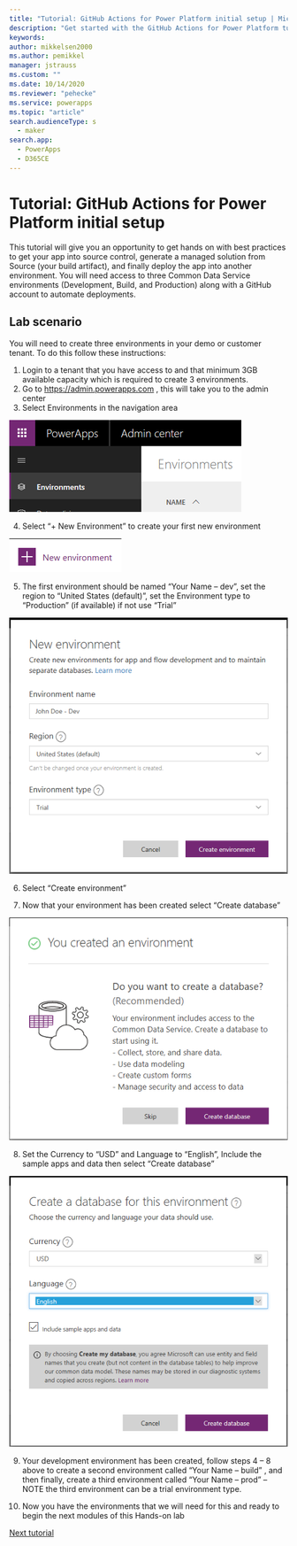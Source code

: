 ```yaml
---
title: "Tutorial: GitHub Actions for Power Platform initial setup | Microsoft Docs"
description: "Get started with the GitHub Actions for Power Platform tutorial."
keywords: 
author: mikkelsen2000
ms.author: pemikkel
manager: jstrauss
ms.custom: ""
ms.date: 10/14/2020
ms.reviewer: "pehecke"
ms.service: powerapps
ms.topic: "article"
search.audienceType: s
  - maker
search.app: 
  - PowerApps
  - D365CE
---
```


# Tutorial: GitHub Actions for Power Platform initial setup

This tutorial will give you an opportunity to get hands on with best practices to get your app into source control, generate a managed solution from Source (your build artifact), and finally deploy the app into another environment. You will need access to three Common Data Service environments (Development, Build, and Production) along with a GitHub account to automate deployments.

## Lab scenario

You will need to create three environments in your demo or customer tenant. To do this follow these instructions:

1.	Login to a tenant that you have access to and that minimum 3GB available capacity which is required to create 3 environments.
2.	Go to https://admin.powerapps.com , this will take you to the admin center
3.	Select Environments in the navigation area

![Select environment](media/github-actions-tutorial/gh-lab-0.30.png "Select environment")

4.	Select “+ New Environment” to create your first new environment

![New environment](media/github-actions-tutorial/gh-lab-0.40.png "New environment")

5.	The first environment should be named “Your Name – dev”, set the region to “United States (default)”, set the Environment type to “Production” (if available) if not use “Trial”

![Create environment](media/github-actions-tutorial/gh-lab-0.50.png "Create environment")

6.	Select “Create environment”

7.	Now that your environment has been created select “Create database”

![Select environment](media/github-actions-tutorial/gh-lab-0.70.png "Select environment")

8.	Set the Currency to “USD” and Language to “English”, Include the sample apps and data then select “Create database”

![Set currency](media/github-actions-tutorial/gh-lab-0.80.png "Set currency")

9.	Your development environment has been created, follow steps 4 – 8 above to create a second environment called “Your Name – build” , and then finally, create a third environment called “Your Name – prod” – NOTE the third environment can be a trial environment type.

10.	Now you have the environments that we will need for this and ready to begin the next modules of this Hands-on lab

[Next tutorial](github-actions-tutorial1.md)
